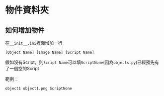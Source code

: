 # 物件資料夾

## 如何增加物件

在`__init__.ini`裡面增加一行

	[Object Name] [Image Name] [Script Name]

假如沒有Script，則`Script Name`可以填`ScriptNone`(因為`objects.py`)已經預先有了一個空的Script

範例：

    object1 object1.png ScriptNone
